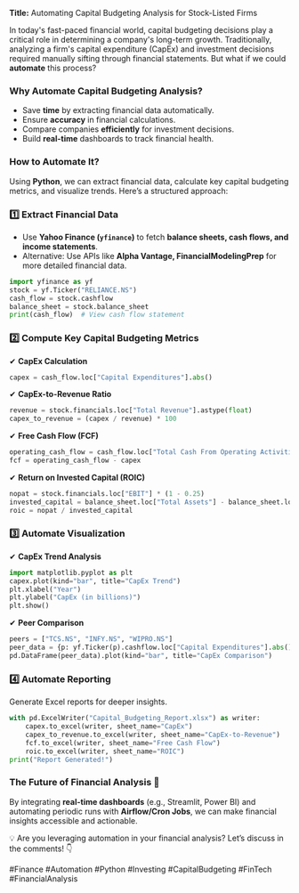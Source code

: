 

**Title:** Automating Capital Budgeting Analysis for Stock-Listed Firms

In today's fast-paced financial world, capital budgeting decisions play a critical role in determining a company's long-term growth. Traditionally, analyzing a firm's capital expenditure (CapEx) and investment decisions required manually sifting through financial statements. But what if we could **automate** this process?

### **Why Automate Capital Budgeting Analysis?**
- Save **time** by extracting financial data automatically.
- Ensure **accuracy** in financial calculations.
- Compare companies **efficiently** for investment decisions.
- Build **real-time** dashboards to track financial health.

### **How to Automate It?**
Using **Python**, we can extract financial data, calculate key capital budgeting metrics, and visualize trends. Here’s a structured approach:

### **1️⃣ Extract Financial Data**
- Use **Yahoo Finance (`yfinance`)** to fetch **balance sheets, cash flows, and income statements**.
- Alternative: Use APIs like **Alpha Vantage, FinancialModelingPrep** for more detailed financial data.

```python
import yfinance as yf
stock = yf.Ticker("RELIANCE.NS")
cash_flow = stock.cashflow
balance_sheet = stock.balance_sheet
print(cash_flow)  # View cash flow statement
```

### **2️⃣ Compute Key Capital Budgeting Metrics**
✔ **CapEx Calculation**  
```python
capex = cash_flow.loc["Capital Expenditures"].abs()
```
✔ **CapEx-to-Revenue Ratio**  
```python
revenue = stock.financials.loc["Total Revenue"].astype(float)
capex_to_revenue = (capex / revenue) * 100
```
✔ **Free Cash Flow (FCF)**  
```python
operating_cash_flow = cash_flow.loc["Total Cash From Operating Activities"].astype(float)
fcf = operating_cash_flow - capex
```
✔ **Return on Invested Capital (ROIC)**  
```python
nopat = stock.financials.loc["EBIT"] * (1 - 0.25)
invested_capital = balance_sheet.loc["Total Assets"] - balance_sheet.loc["Total Current Liabilities"]
roic = nopat / invested_capital
```

### **3️⃣ Automate Visualization**
✔ **CapEx Trend Analysis**  
```python
import matplotlib.pyplot as plt
capex.plot(kind="bar", title="CapEx Trend")
plt.xlabel("Year")
plt.ylabel("CapEx (in billions)")
plt.show()
```
✔ **Peer Comparison**  
```python
peers = ["TCS.NS", "INFY.NS", "WIPRO.NS"]
peer_data = {p: yf.Ticker(p).cashflow.loc["Capital Expenditures"].abs() for p in peers}
pd.DataFrame(peer_data).plot(kind="bar", title="CapEx Comparison")
```

### **4️⃣ Automate Reporting**
Generate Excel reports for deeper insights.
```python
with pd.ExcelWriter("Capital_Budgeting_Report.xlsx") as writer:
    capex.to_excel(writer, sheet_name="CapEx")
    capex_to_revenue.to_excel(writer, sheet_name="CapEx-to-Revenue")
    fcf.to_excel(writer, sheet_name="Free Cash Flow")
    roic.to_excel(writer, sheet_name="ROIC")
print("Report Generated!")
```

### **The Future of Financial Analysis 🚀**
By integrating **real-time dashboards** (e.g., Streamlit, Power BI) and automating periodic runs with **Airflow/Cron Jobs**, we can make financial insights accessible and actionable.

💡 Are you leveraging automation in your financial analysis? Let’s discuss in the comments! 👇

#Finance #Automation #Python #Investing #CapitalBudgeting #FinTech #FinancialAnalysis

